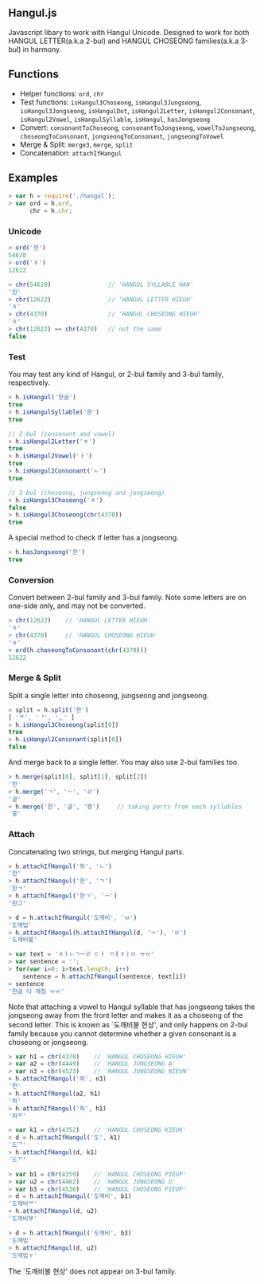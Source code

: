 
Hangul.js
---------

Javascript libary to work with Hangul Unicode. Designed to work for both HANGUL LETTER(a.k.a 2-bul) and HANGUL CHOSEONG families(a.k.a 3-bul) in harmony.

## Functions

* Helper functions: `ord`, `chr`
* Test functions: `isHangul3Choseong`, `isHangul3Jungseong`, `isHangul3Jongseong`, `isHangulDot`, `isHangul2Letter`, `isHangul2Consonant`, `isHangul2Vowel`, `isHangulSyllable`, `isHangul`, `hasJongseong`
* Convert: `consonantToChoseong`, `consonantToJongseong`, `vowelToJungseong`, `choseongToConsonant`, `jongseongToConsonant`, `jungseongToVowel`
* Merge & Split: `merge3`, `merge`, `split`
* Concatenation: `attachIfHangul`


## Examples

```javascript
> var h = require('./hangul');
> var ord = h.ord,
      chr = h.chr;
```

### Unicode
```javascript
> ord('한')
54620
> ord('ㅎ')
12622

> chr(54620)                // 'HANGUL SYLLABLE HAN'
'한'
> chr(12622)                // 'HANGUL LETTER HIEUH'
'ㅎ'
> chr(4370)                 // 'HANGUL CHOSEONG HIEUH'
'ㅎ'
> chr(12622) == chr(4370)   // not the same
false
```

### Test
You may test any kind of Hangul, or 2-bul family and 3-bul family, respectively.

```javascript
> h.isHangul('한글')
true
> h.isHangulSyllable('한')
true

// 2-bul (consonant and vowel)
> h.isHangul2Letter('ㅎ')
true
> h.isHangul2Vowel('ㅏ')
true
> h.isHangul2Consonant('ㄴ')
true

// 3-bul (choseong, jungseong and jongseong)
> h.isHangul3Choseong('ㅎ')  
false
> h.isHangul3Choseong(chr(4370))
true
```

A special method to check if letter has a jongseong.
```javascript
> h.hasJongseong('한')
true
```

### Conversion
Convert between 2-bul family and 3-bul family. Note some letters are on one-side only, and may not be converted.
```javascript
> chr(12622)    // 'HANGUL LETTER HIEUH'
'ㅎ'
> chr(4370)     // 'HANGUL CHOSEONG HIEUH'
'ㅎ'
> ord(h.choseongToConsonant(chr(4370)))
12622
```

### Merge & Split
Split a single letter into choseong, jungseong and jongseong.
```javascript
> split = h.split('한')
[ 'ᄒ', 'ᅡ', 'ᆫ' ]
> h.isHangul3Choseong(split[0])
true
> h.isHangul2Consonant(split[0])
false
```

And merge back to a single letter. You may also use 2-bul families too.
```javascript
> h.merge(split[0], split[1], split[2])
'한'
> h.merge('ㄱ', 'ㅡ', 'ㄹ')
'글'
> h.merge('한', '글', '짱')     // taking parts from each syllables
'흥'
```


### Attach
Concatenating two strings, but merging Hangul parts.
```javascript
> h.attachIfHangul('하', 'ㄴ')
'한'
> h.attachIfHangul('한', 'ㄱ')
'한ㄱ'
> h.attachIfHangul('한ㄱ', 'ㅡ')
'한그'

> d = h.attachIfHangul('도깨비', 'ㅂ')
'도깨빕'
> h.attachIfHangul(h.attachIfHangul(d, 'ㅜ'), 'ㄹ')
'도깨비불'

> var text = 'ㅎㅏㄴㄱㅡㄹ ㄷㅏ ㄲㅐㅈㅣㅁ ㅠㅠ'
> var sentence = '';
> for(var i=0; i<text.length; i++) 
    sentence = h.attachIfHangul(sentence, text[i])
> sentence
'한글 다 깨짐 ㅠㅠ'
```
Note that attaching a vowel to Hangul syllable that has jongseong takes the jongseong away from the front letter and makes it as a choseong of the second letter. This is known as `도깨비불 현상', and only happens on 2-bul family because you cannot determine whether a given consonant is a choseong or jongseong.


```javascript
> var h1 = chr(4370)    // 'HANGUL CHOSEONG HIEUH'
> var a2 = chr(4449)    // 'HANGUL JUNGSEONG A'
> var n3 = chr(4523)    // 'HANGUL JONGSEONG NIEUN'
> h.attachIfHangul('하', n3) 
'한'
> h.attachIfHangul(a2, h1)
'하'
> h.attachIfHangul('하', h1)
'하ᄒ'

> var k1 = chr(4352)    // 'HANGUL CHOSEONG KIEUK'
> d = h.attachIfHangul('도', k1)
'도ᄀ'
> h.attachIfHangul(d, k1)
'도ᄁ'

> var b1 = chr(4359)    // 'HANGUL CHOSEONG PIEUP'
> var u2 = chr(4462)    // 'HANGUL JUNGSEONG U'
> var b3 = chr(4536)    // 'HANGUL CHOSEONG PIEUP'
> d = h.attachIfHangul('도깨비', b1)
'도깨비ᄇ'
> h.attachIfHangul(d, u2)
'도깨비부'

> d = h.attachIfHangul('도깨비', b3)
'도깨빕'
> h.attachIfHangul(d, u2)
'도깨빕ㅜ'

```
The `도깨비불 현상' does not appear on 3-bul family.

